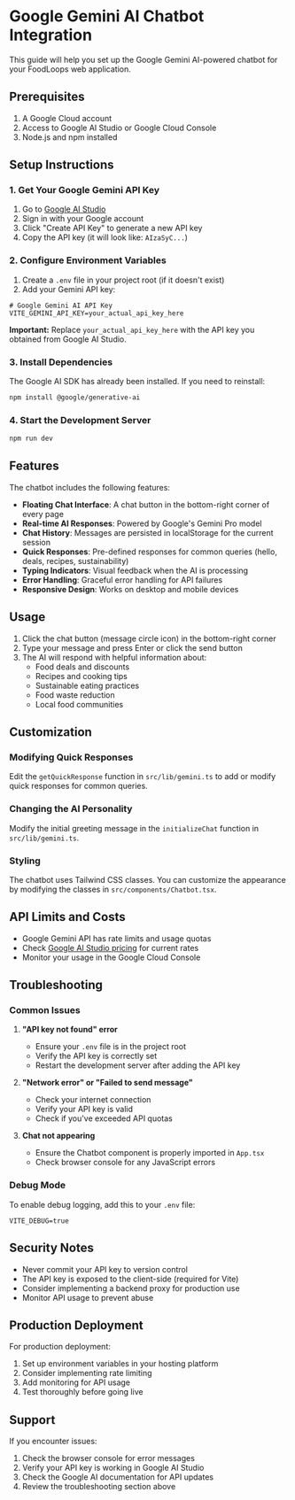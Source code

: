 # Google Gemini AI Chatbot Integration

This guide will help you set up the Google Gemini AI-powered chatbot for your FoodLoops web application.

## Prerequisites

1. A Google Cloud account
2. Access to Google AI Studio or Google Cloud Console
3. Node.js and npm installed

## Setup Instructions

### 1. Get Your Google Gemini API Key

1. Go to [Google AI Studio](https://makersuite.google.com/app/apikey)
2. Sign in with your Google account
3. Click "Create API Key" to generate a new API key
4. Copy the API key (it will look like: `AIzaSyC...`)

### 2. Configure Environment Variables

1. Create a `.env` file in your project root (if it doesn't exist)
2. Add your Gemini API key:

```env
# Google Gemini AI API Key
VITE_GEMINI_API_KEY=your_actual_api_key_here
```

**Important:** Replace `your_actual_api_key_here` with the API key you obtained from Google AI Studio.

### 3. Install Dependencies

The Google AI SDK has already been installed. If you need to reinstall:

```bash
npm install @google/generative-ai
```

### 4. Start the Development Server

```bash
npm run dev
```

## Features

The chatbot includes the following features:

- **Floating Chat Interface**: A chat button in the bottom-right corner of every page
- **Real-time AI Responses**: Powered by Google's Gemini Pro model
- **Chat History**: Messages are persisted in localStorage for the current session
- **Quick Responses**: Pre-defined responses for common queries (hello, deals, recipes, sustainability)
- **Typing Indicators**: Visual feedback when the AI is processing
- **Error Handling**: Graceful error handling for API failures
- **Responsive Design**: Works on desktop and mobile devices

## Usage

1. Click the chat button (message circle icon) in the bottom-right corner
2. Type your message and press Enter or click the send button
3. The AI will respond with helpful information about:
   - Food deals and discounts
   - Recipes and cooking tips
   - Sustainable eating practices
   - Food waste reduction
   - Local food communities

## Customization

### Modifying Quick Responses

Edit the `getQuickResponse` function in `src/lib/gemini.ts` to add or modify quick responses for common queries.

### Changing the AI Personality

Modify the initial greeting message in the `initializeChat` function in `src/lib/gemini.ts`.

### Styling

The chatbot uses Tailwind CSS classes. You can customize the appearance by modifying the classes in `src/components/Chatbot.tsx`.

## API Limits and Costs

- Google Gemini API has rate limits and usage quotas
- Check [Google AI Studio pricing](https://ai.google.dev/pricing) for current rates
- Monitor your usage in the Google Cloud Console

## Troubleshooting

### Common Issues

1. **"API key not found" error**
   - Ensure your `.env` file is in the project root
   - Verify the API key is correctly set
   - Restart the development server after adding the API key

2. **"Network error" or "Failed to send message"**
   - Check your internet connection
   - Verify your API key is valid
   - Check if you've exceeded API quotas

3. **Chat not appearing**
   - Ensure the Chatbot component is properly imported in `App.tsx`
   - Check browser console for any JavaScript errors

### Debug Mode

To enable debug logging, add this to your `.env` file:

```env
VITE_DEBUG=true
```

## Security Notes

- Never commit your API key to version control
- The API key is exposed to the client-side (required for Vite)
- Consider implementing a backend proxy for production use
- Monitor API usage to prevent abuse

## Production Deployment

For production deployment:

1. Set up environment variables in your hosting platform
2. Consider implementing rate limiting
3. Add monitoring for API usage
4. Test thoroughly before going live

## Support

If you encounter issues:

1. Check the browser console for error messages
2. Verify your API key is working in Google AI Studio
3. Check the Google AI documentation for API updates
4. Review the troubleshooting section above 